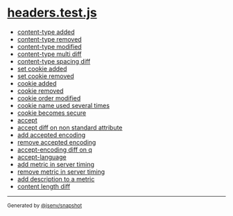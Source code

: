 # [headers.test.js](../headers.test.js)



- [content-type added](content-type_added/content-type_added.md)
- [content-type removed](content-type_removed/content-type_removed.md)
- [content-type modified](content-type_modified/content-type_modified.md)
- [content-type multi diff](content-type_multi_diff/content-type_multi_diff.md)
- [content-type spacing diff](content-type_spacing_diff/content-type_spacing_diff.md)
- [set cookie added](set_cookie_added/set_cookie_added.md)
- [set cookie removed](set_cookie_removed/set_cookie_removed.md)
- [cookie added](cookie_added/cookie_added.md)
- [cookie removed](cookie_removed/cookie_removed.md)
- [cookie order modified](cookie_order_modified/cookie_order_modified.md)
- [cookie name used several times](cookie_name_used_several_times/cookie_name_used_several_times.md)
- [cookie becomes secure](cookie_becomes_secure/cookie_becomes_secure.md)
- [accept](accept/accept.md)
- [accept diff on non standard attribute](accept_diff_on_non_standard_attribute/accept_diff_on_non_standard_attribute.md)
- [add accepted encoding](add_accepted_encoding/add_accepted_encoding.md)
- [remove accepted encoding](remove_accepted_encoding/remove_accepted_encoding.md)
- [accept-encoding diff on q](accept-encoding_diff_on_q/accept-encoding_diff_on_q.md)
- [accept-language](accept-language/accept-language.md)
- [add metric in server timing](add_metric_in_server_timing/add_metric_in_server_timing.md)
- [remove metric in server timing](remove_metric_in_server_timing/remove_metric_in_server_timing.md)
- [add description to a metric](add_description_to_a_metric/add_description_to_a_metric.md)
- [content length diff](content_length_diff/content_length_diff.md)

---

<sub>
  Generated by <a href="https://github.com/jsenv/core/tree/main/packages/independent/snapshot">@jsenv/snapshot</a>
</sub>